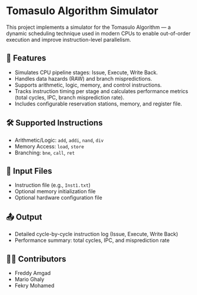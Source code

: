 # Tomasulo Algorithm Simulator

This project implements a simulator for the Tomasulo Algorithm — a dynamic scheduling technique used in modern CPUs to enable out-of-order execution and improve instruction-level parallelism.

## 🔧 Features
- Simulates CPU pipeline stages: Issue, Execute, Write Back.
- Handles data hazards (RAW) and branch mispredictions.
- Supports arithmetic, logic, memory, and control instructions.
- Tracks instruction timing per stage and calculates performance metrics (total cycles, IPC, branch misprediction rate).
- Includes configurable reservation stations, memory, and register file.

## 🛠 Supported Instructions
- Arithmetic/Logic: `add`, `addi`, `nand`, `div`
- Memory Access: `load`, `store`
- Branching: `bne`, `call`, `ret`

## 📁 Input Files
- Instruction file (e.g., `Inst1.txt`)
- Optional memory initialization file
- Optional hardware configuration file

## 📤 Output
- Detailed cycle-by-cycle instruction log (Issue, Execute, Write Back)
- Performance summary: total cycles, IPC, and misprediction rate

## 👨‍💻 Contributors
- Freddy Amgad  
- Mario Ghaly  
- Fekry Mohamed
